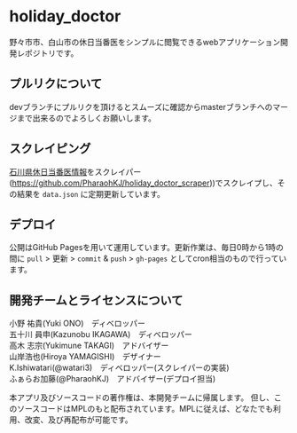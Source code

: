 # holiday_doctor
野々市市、白山市の休日当番医をシンプルに閲覧できるwebアプリケーション開発レポジトリです。

## プルリクについて
devブランチにプルリクを頂けるとスムーズに確認からmasterブランチへのマージまで出来るのでよろしくお願いします。

## スクレイピング
[石川県休日当番医情報](http://i-search.pref.ishikawa.jp/toban/index.php?a=3)をスクレイパー(https://github.com/PharaohKJ/holiday_doctor_scraper))でスクレイプし、その結果を `data.json` に定期更新しています。

## デプロイ
公開はGitHub Pagesを用いて運用しています。更新作業は、毎日0時から1時の間に `pull` > 更新 > `commit` & `push` > `gh-pages` としてcron相当のもので行っています。


## 開発チームとライセンスについて
小野 祐貴(Yuki ONO)　ディベロッパー  
五十川 員申(Kazunobu IKAGAWA)　ディベロッパー  
高木 志宗(Yukimune TAKAGI)　アドバイザー  
山岸浩也(Hiroya YAMAGISHI)　デザイナー  
K.Ishiwatari(@watari3)　ディベロッパー(スクレイパーの実装)  
ふぁらお加藤(@PharaohKJ)　アドバイザー(デプロイ担当)


本アプリ及びソースコードの著作権は、本開発チームに帰属します。 但し、このソースコードはMPLのもと配布されています。MPLに従えば、どなたでも利用、改変、及び再配布が可能です。
